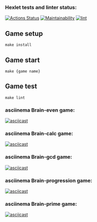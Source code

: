 ### Hexlet tests and linter status:
[![Actions Status](https://github.com/rafagabidulin/frontend-project-lvl1/workflows/hexlet-check/badge.svg)](https://github.com/rafagabidulin/frontend-project-lvl1/actions)
[![Maintainability](https://api.codeclimate.com/v1/badges/a99a88d28ad37a79dbf6/maintainability)](https://codeclimate.com/github/codeclimate/codeclimate/maintainability)
[![lint](https://github.com/rafagabidulin/frontend-project-lvl1/actions/workflows/lint.yml/badge.svg)](https://github.com/rafagabidulin/frontend-project-lvl1/actions/workflows/lint.yml)

## Game setup
```
make install
```
## Game start
```
make {game name}
```
## Game test
```
make lint
```

### asciinema Brain-even game:
[![asciicast](https://asciinema.org/a/YjdJqHsCwhpUhBulsb1M75Rfj.svg)](https://asciinema.org/a/YjdJqHsCwhpUhBulsb1M75Rfj)

### asciinema Brain-calc game:
[![asciicast](https://asciinema.org/a/2m5uqmaFdY7NesBM41GLs2ijA.svg)](https://asciinema.org/a/2m5uqmaFdY7NesBM41GLs2ijA)

### asciinema Brain-gcd game:
[![asciicast](https://asciinema.org/a/Hx9L5DRC5HcyiIQ3EvyW6rqTl.svg)](https://asciinema.org/a/Hx9L5DRC5HcyiIQ3EvyW6rqTl)

### asciinema Brain-progression game:
[![asciicast](https://asciinema.org/a/y7iQXJvSflxX1or1huZDvpuUz.svg)](https://asciinema.org/a/y7iQXJvSflxX1or1huZDvpuUz)

### asciinema Brain-prime game:
[![asciicast](https://asciinema.org/a/KXrnacija4oYo3M7cr32x5Rpq.svg)](https://asciinema.org/a/KXrnacija4oYo3M7cr32x5Rpq)


